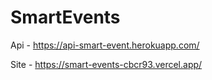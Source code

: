 # SmartEvents

Api - https://api-smart-event.herokuapp.com/

Site - https://smart-events-cbcr93.vercel.app/
